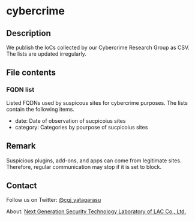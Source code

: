 # cybercrime

## Description
We publish the IoCs collected by our Cybercrime Research Group as CSV.
The lists are updated irregularly.

## File contents

### FQDN list

Listed FQDNs used by suspicous sites for cybercrime purposes.
The lists contain the following items.  
* date: Date of observation of sucpicoius sites
* category: Categories by pourpose of sucpicoius sites

## Remark

Suspicious plugins, add-ons, and apps can come from legitimate sites.  
Therefore, regular communication may stop if it is set to block.

## Contact
Follow us on Twitter: 
[@cgj_yatagarasu](https://twitter.com/cgj_yatagarasu)
  
About: 
[Next Generation Security Technology Laboratory of LAC Co., Ltd.](https://www.lac.co.jp/corporate/unit/cyber_grid_japan.html)
